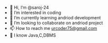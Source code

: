 - 👋 Hi, I’m @saroj-24
- 👀 I’m interested in coding
- 🌱 I’m currently learning andriod development
- 💞️ I’m looking to collaborate on andriod project
- 📫 How to reach me urcoder75@gmail.com
- 🌱 I know Java,C,DBMS

<!---
saroj-24/saroj-24 is a ✨ special ✨ repository because its `README.md` (this file) appears on your GitHub profile.
You can click the Preview link to take a look at your changes.
--->
